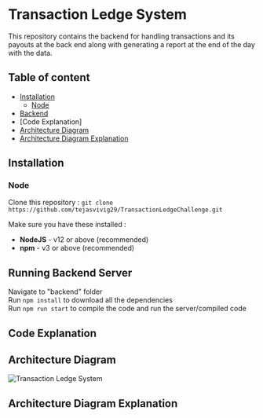 # **Transaction Ledge System**
This repository contains the backend for handling transactions and its payouts at the back end along with generating a report at the end of the day with the data.






## Table of content

- [Installation](#installation)
  - [Node](#Node)
- [Backend](#running_backend)
- [Code Explanation]
- [Architecture Diagram](#architecture_diagram)
- [Architecture Diagram Explanation](#architecture_diagram_Explanation)


## Installation

### Node

Clone this repository :
`git clone https://github.com/tejasvivig29/TransactionLedgeChallenge.git`

Make sure you have these installed :

- **NodeJS** - v12 or above (recommended)
- **npm** - v3 or above (recommended)

## Running Backend Server

Navigate to "backend" folder</br>
Run `npm install` to download all the dependencies</br>
Run `npm run start` to compile the code and run the server/compiled code</br>

## Code Explanation

## Architecture Diagram

![Transaction Ledge System](https://github.com/tejasvivig29/TransactionLedgeChallenge/assets/38378458/243646ba-9694-44f1-a806-df1039caadd5)

## Architecture Diagram Explanation
